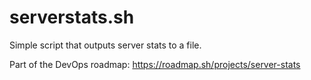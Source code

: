 # serverstats.sh
Simple script that outputs server stats to a file.

Part of the DevOps roadmap:
https://roadmap.sh/projects/server-stats
